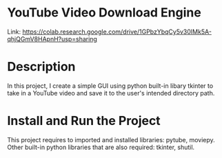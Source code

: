 # YouTube Video Download Engine
Link: https://colab.research.google.com/drive/1GPbzYbqCy5v30IMk5A-qhjQGmV8HApnH?usp=sharing

# Description
In this project, I create a simple GUI using python built-in libary tkinter to take in a YouTube video and save it to the user's intended directory path.

# Install and Run the Project
This project requires to imported and installed libraries: pytube, moviepy.
Other built-in python libraries that are also required: tkinter, shutil.
